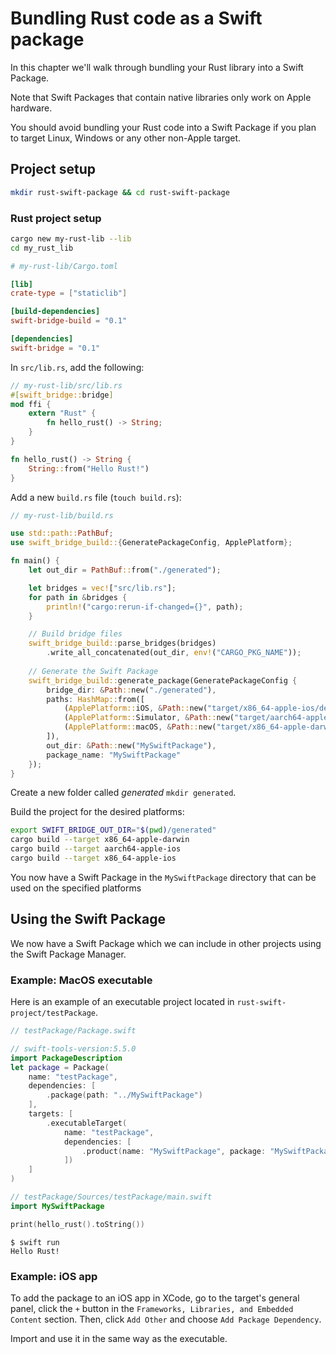 # Bundling Rust code as a Swift package

In this chapter we'll walk through bundling your Rust library into a Swift Package.

Note that Swift Packages that contain native libraries only work on Apple hardware. 

You should avoid bundling your Rust code into a Swift Package if you plan to target Linux, Windows or any other non-Apple target.

## Project setup

```bash
mkdir rust-swift-package && cd rust-swift-package
```

### Rust project setup

```bash
cargo new my-rust-lib --lib
cd my_rust_lib
```

```toml
# my-rust-lib/Cargo.toml

[lib]
crate-type = ["staticlib"]

[build-dependencies]
swift-bridge-build = "0.1"

[dependencies]
swift-bridge = "0.1"
```

In `src/lib.rs`, add the following:

```rust
// my-rust-lib/src/lib.rs
#[swift_bridge::bridge]
mod ffi {
    extern "Rust" {
        fn hello_rust() -> String;
    }
}

fn hello_rust() -> String {
    String::from("Hello Rust!")
}
```

Add a new `build.rs` file (`touch build.rs`):
```rust
// my-rust-lib/build.rs

use std::path::PathBuf;
use swift_bridge_build::{GeneratePackageConfig, ApplePlatform};

fn main() {
    let out_dir = PathBuf::from("./generated");

    let bridges = vec!["src/lib.rs"];
    for path in &bridges {
        println!("cargo:rerun-if-changed={}", path);
    }

    // Build bridge files
    swift_bridge_build::parse_bridges(bridges)
        .write_all_concatenated(out_dir, env!("CARGO_PKG_NAME"));
    
    // Generate the Swift Package
    swift_bridge_build::generate_package(GeneratePackageConfig {
        bridge_dir: &Path::new("./generated"),
        paths: HashMap::from([
            (ApplePlatform::iOS, &Path::new("target/x86_64-apple-ios/debug/libmy_rust_lib.a") as &dyn AsRef<Path>),
            (ApplePlatform::Simulator, &Path::new("target/aarch64-apple-ios/debug/libmy_rust_lib.a") as &dyn AsRef<Path>),
            (ApplePlatform::macOS, &Path::new("target/x86_64-apple-darwin/debug/libmy_rust_lib.a") as &dyn AsRef<Path>),
        ]),
        out_dir: &Path::new("MySwiftPackage"),
        package_name: "MySwiftPackage"
    });
}
```

Create a new folder called *generated* `mkdir generated`.

Build the project for the desired platforms:

```bash
export SWIFT_BRIDGE_OUT_DIR="$(pwd)/generated"
cargo build --target x86_64-apple-darwin
cargo build --target aarch64-apple-ios
cargo build --target x86_64-apple-ios
```

You now have a Swift Package in the `MySwiftPackage` directory that can be used on the specified platforms

## Using the Swift Package

We now have a Swift Package which we can include in other projects using the Swift Package Manager.

### Example: MacOS executable
Here is an example of an executable project located in `rust-swift-project/testPackage`.

```swift
// testPackage/Package.swift

// swift-tools-version:5.5.0
import PackageDescription
let package = Package(
    name: "testPackage",
    dependencies: [
        .package(path: "../MySwiftPackage")
    ],
    targets: [
        .executableTarget(
            name: "testPackage",
            dependencies: [
                .product(name: "MySwiftPackage", package: "MySwiftPackage")
            ])
    ]
)
```

```swift
// testPackage/Sources/testPackage/main.swift
import MySwiftPackage

print(hello_rust().toString())
```

```
$ swift run
Hello Rust!
```

### Example: iOS app

To add the package to an iOS app in XCode, go to the target's general panel, click the `+` button in the `Frameworks, Libraries, and Embedded Content` section. Then, click `Add Other` and choose `Add Package Dependency`.

Import and use it in the same way as the executable.

